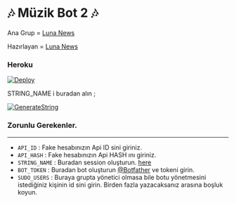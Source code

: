 <h1 align="centre">🎶 Müzik Bot 2 🎶</h1>

Ana Grup = [Luna News](https://t.me/lunanews)

Hazırlayan = [Luna News](https://t.me/lunanews)

<h3 align="centre"> Heroku </h4>

[![Deploy](https://www.herokucdn.com/deploy/button.svg)](https://heroku.com/deploy?template=https://github.com/doktorceset/LunaMusicPlayBotV1.git)

STRING_NAME i buradan alın ;

[![GenerateString](https://img.shields.io/badge/repl.it-generateString-yellowgreen)](https://repl.it/@doktorceset/LunaMusicbot)

### Zorunlu Gerekenler. 
----------------------------------
   - `API_ID` :  Fake hesabınızın Api ID sini giriniz. 
   - `API_HASH` :  Fake hesabınızın Api HASH ını giriniz.
   - `STRING_NAME` :  Buradan session oluşturun. [here](https://repl.it/@doktorceset/LunaMusicBot)
   - `BOT_TOKEN` :  Buradan bot oluşturun [@Botfather](https://t.me/botfather) ve tokeni girin. 
   - `SUDO_USERS` :  Buraya grupta yönetici olmasa bile botu yönetmesini istediğiniz kişinin id sini girin. Birden fazla yazacaksanız arasına boşluk koyun. 
